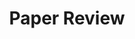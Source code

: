 ---
layout: tag-blog
title: Paper Review
slug: Paper Review
category: gpu-programming
menu: false
order: 1
---
